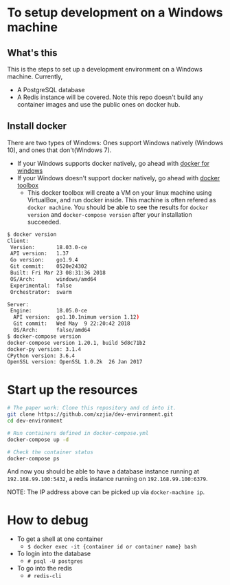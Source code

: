 # To setup development on a Windows machine

## What's this

This is the steps to set up a development environment on a Windows machine. Currently,
- A PostgreSQL database
- A Redis instance
will be covered.
Note this repo doesn't build any container images and use the public ones on docker hub.

## Install docker
There are two types of Windows: Ones support Windows natively (Windows 10), and ones that don't(Windows 7).
- If your Windows supports docker natively, go ahead with [docker for windows](https://www.docker.com/docker-windows)
- If your Windows doesn't support docker natively, go ahead with [docker toolbox](https://docs.docker.com/toolbox/toolbox_install_windows/)
    - This docker toolbox will create a VM on your linux machine using VirtualBox, and run docker inside. This machine is often refered as `docker machine`.
You should be able to see the results for `docker version` and `docker-compose version` after your installation succeeded.

```bash
$ docker version
Client:
 Version:       18.03.0-ce
 API version:   1.37
 Go version:    go1.9.4
 Git commit:    0520e24302
 Built: Fri Mar 23 08:31:36 2018
 OS/Arch:       windows/amd64
 Experimental:  false
 Orchestrator:  swarm

Server:
 Engine:        18.05.0-ce
  API version:  go1.10.1nimum version 1.12)
  Git commit:   Wed May  9 22:20:42 2018
  OS/Arch:      false/amd64
$ docker-compose version
docker-compose version 1.20.1, build 5d8c71b2
docker-py version: 3.1.4
CPython version: 3.6.4
OpenSSL version: OpenSSL 1.0.2k  26 Jan 2017
```

# Start up the resources

```bash
# The paper work: Clone this repository and cd into it.
git clone https://github.com/xzjia/dev-environment.git
cd dev-environment

# Run containers defined in docker-compose.yml
docker-compose up -d

# Check the container status
docker-compose ps
```

And now you should be able to have a database instance running at `192.168.99.100:5432`, a redis instance running on `192.168.99.100:6379`.

NOTE: The IP address above can be picked up via `docker-machine ip`.

# How to debug

- To get a shell at one container
    - `$ docker exec -it {container id or container name} bash`
- To login into the database
    - `# psql -U postgres`
- To go into the redis
    - `# redis-cli`


